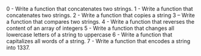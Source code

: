 0 - Write a function that concatenates two strings.
1 - Write a function that concatenates two strings.
2 - Write a function that copies a string
3 – Write a function that compares two strings.
4 - Write a function that reverses the content of an array of integers
5 - Write a function that changes all lowercase letters of a string to uppercase
6 - Write a function that capitalizes all words of a string.
7 - Write a function that encodes a string into 1337.
